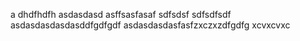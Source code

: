a
dhdfhdfh
asdasdasd
asffsasfasaf
sdfsdsf
sdfsdfsdf
asdasdasdasdasddfgdfgdf
asdasdasdasfasfzxczxzdfgdfg
xcvxcvxc
